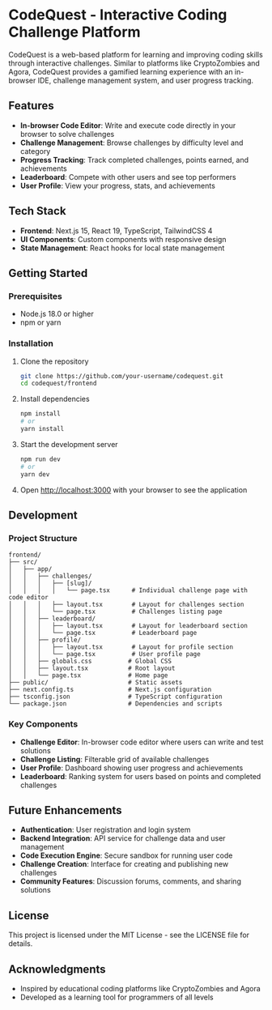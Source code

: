 # CodeQuest - Interactive Coding Challenge Platform

CodeQuest is a web-based platform for learning and improving coding skills through interactive challenges. Similar to platforms like CryptoZombies and Agora, CodeQuest provides a gamified learning experience with an in-browser IDE, challenge management system, and user progress tracking.

## Features

- **In-browser Code Editor**: Write and execute code directly in your browser to solve challenges
- **Challenge Management**: Browse challenges by difficulty level and category
- **Progress Tracking**: Track completed challenges, points earned, and achievements
- **Leaderboard**: Compete with other users and see top performers
- **User Profile**: View your progress, stats, and achievements

## Tech Stack

- **Frontend**: Next.js 15, React 19, TypeScript, TailwindCSS 4
- **UI Components**: Custom components with responsive design
- **State Management**: React hooks for local state management

## Getting Started

### Prerequisites

- Node.js 18.0 or higher
- npm or yarn

### Installation

1. Clone the repository

   ```bash
   git clone https://github.com/your-username/codequest.git
   cd codequest/frontend
   ```

2. Install dependencies

   ```bash
   npm install
   # or
   yarn install
   ```

3. Start the development server

   ```bash
   npm run dev
   # or
   yarn dev
   ```

4. Open [http://localhost:3000](http://localhost:3000) with your browser to see the application

## Development

### Project Structure

```
frontend/
├── src/
│   ├── app/
│   │   ├── challenges/
│   │   │   ├── [slug]/
│   │   │   │   └── page.tsx      # Individual challenge page with code editor
│   │   │   ├── layout.tsx        # Layout for challenges section
│   │   │   └── page.tsx          # Challenges listing page
│   │   ├── leaderboard/
│   │   │   ├── layout.tsx        # Layout for leaderboard section
│   │   │   └── page.tsx          # Leaderboard page
│   │   ├── profile/
│   │   │   ├── layout.tsx        # Layout for profile section
│   │   │   └── page.tsx          # User profile page
│   │   ├── globals.css          # Global CSS
│   │   ├── layout.tsx           # Root layout
│   │   └── page.tsx             # Home page
├── public/                      # Static assets
├── next.config.ts               # Next.js configuration
├── tsconfig.json                # TypeScript configuration
└── package.json                 # Dependencies and scripts
```

### Key Components

- **Challenge Editor**: In-browser code editor where users can write and test solutions
- **Challenge Listing**: Filterable grid of available challenges
- **User Profile**: Dashboard showing user progress and achievements
- **Leaderboard**: Ranking system for users based on points and completed challenges

## Future Enhancements

- **Authentication**: User registration and login system
- **Backend Integration**: API service for challenge data and user management
- **Code Execution Engine**: Secure sandbox for running user code
- **Challenge Creation**: Interface for creating and publishing new challenges
- **Community Features**: Discussion forums, comments, and sharing solutions

## License

This project is licensed under the MIT License - see the LICENSE file for details.

## Acknowledgments

- Inspired by educational coding platforms like CryptoZombies and Agora
- Developed as a learning tool for programmers of all levels
